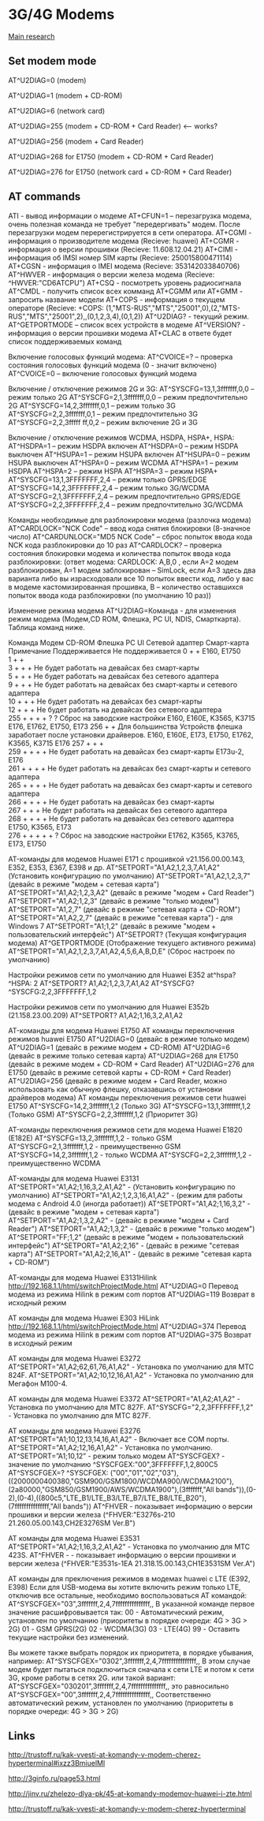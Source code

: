 # 3G/4G Modems

[Main research](http://dsec.ru/upload/medialibrary/589/589327eb24133e5c615fa11950340e05.pdf)

## Set modem mode

AT^U2DIAG=0 (modem)

AT^U2DIAG=1 (modem + CD-ROM)

AT^U2DIAG=6 (network card)

AT^U2DIAG=255 (modem + CD-ROM + Card Reader)  <-- works?

AT^U2DIAG=256 (modem + Card Reader) 

AT^U2DIAG=268 for E1750 (modem + CD-ROM + Card Reader)

AT^U2DIAG=276 for E1750 (network card + CD-ROM + Card Reader)


## AT commands

ATI - вывод информации о модеме
AT+CFUN=1 – перезагрузка модема, очень полезная команда не требует "передергивать" модем. После перезагрузки модем перерегистрируется в сети оператора.
AT+CGMI - информация о производителе модема (Recieve: huawei)
AT+CGMR - информация о версии прошивки (Recieve: 11.608.12.04.21)
AT+CIMI - информация об IMSI номер SIM карты (Recieve: 250015800471114)
AT+CGSN - информация о IMEI модема (Recieve: 353142033840706)
AT^HWVER - информация о версии железа модема (Recieve: ^HWVER:"CD6ATCPU")
AT+CSQ - посмотреть уровень радиосигнала
AT^CMDL - получить список всех комманд
AT+CGMM или AT+GMM - запросить название модели
AT+COPS - информация о текущем операторе (Recieve: +COPS: (1,"MTS-RUS","MTS","25001",0),(2,"MTS-RUS","MTS","25001",2),,(0,1,2,3,4),(0,1,2))
AT^U2DIAG? - текущий режим.
AT^GETPORTMODE – список всех устройств в модеме
AT^VERSION? - информация о версии прошивки модема
AT+CLAC в ответе будет список поддерживаемых команд
 
Включение голосовых функций модема:
AT^CVOICE=? – проверка состояния голосовых функций модема (0 - значит включено)
AT^CVOICE=0 – включение голосовых функций модема
 
Включение / отключение режимов 2G и 3G:
AT^SYSCFG=13,1,3fffffff,0,0 – режим только 2G
AT^SYSCFG=2,1,3fffffff,0,0 – режим предпочтительно 2G
AT^SYSCFG=14,2,3fffffff,0,1 – режим только 3G
AT^SYSCFG=2,2,3fffffff,0,1 – режим предпочтительно 3G
AT^SYSCFG=2,2,3fffff ff,0,2 – режим включение 2G и 3G
 
Включение / отключение режимов WCDMA, HSDPA, HSPA+, HSPA:
AT^HSDPA=1 – режим HSDPA включен
AT^HSDPA=0 – режим HSDPA выключен
AT^HSUPA=1 – режим HSUPA включен
AT^HSUPA=0 – режим HSUPA выключен
AT^HSPA=0 – режим WCDMA
AT^HSPA=1 – режим HSDPA
AT^HSPA=2 – режим HSPA
AT^HSPA=3 – режим HSPA+
AT^SYSCFG=13,1,3FFFFFFF,2,4 – режим только GPRS/EDGE
AT^SYSCFG=14,2,3FFFFFFF,2,4 – режим только 3G/WCDMA
AT^SYSCFG=2,1,3FFFFFFF,2,4 – режим предпочтительно GPRS/EDGE
AT^SYSCFG=2,2,3FFFFFFF,2,4 – режим предпочтительно 3G/WCDMA
  
Команды необходимые для разблокировки модема (разлочка модема)
AT^CARDLOCK="NCK Code" – ввод кода снятия блокировки (8-значное число)
AT^CARDUNLOCK="MD5 NCK Code" – сброс попыток ввода кода NCK кода разблокировки до 10 раз
AT^CARDLOCK? – проверка состояния блокировки модема и количества попыток ввода кода разблокировки:
(ответ модема: CARDLOCK: A,B,0 , если A=2 модем разблокирован, A=1 модем заблокирован – SimLock, если A=3 здесь два варианта либо вы израсходовали все 10 попыток ввести код, либо у вас в модеме кастомизированная прошивка, B – количество оставшихся попыток ввода кода разблокировки (по умолчанию 10 раз))
 
Изменение режима модема
AT^U2DIAG=Команда - для изменения режим модема (Модем,CD ROM, Флешка, PC UI, NDIS, Смарткарта).
Таблица команд ниже. 
 
Команда	Модем	CD-ROM	Флешка	PC UI	Сетевой адаптер	Смарт-карта	Примечание	Поддерживается	Не поддерживается
0	 +	 	 	 +	 	 	 	 E160, E1750	 
1	 +	 +	 	 	 	 	 	 	 
3	 +	 	 	 +	 	 +	 Не будет работать на девайсах без смарт-карты	 	 
5	 	 +	 	 +	 +	 	 Не будет работать на девайсах без сетевого адаптера	 	 
9	 	 +	 	 	 +	 +	  Не будет работать на девайсах без смарт-карты и сетевого адаптера	 	 
10	 +	 +	 	 	 	 +	  Не будет работать на девайсах без смарт-карты	 	 
12	 	 +	 	 +	 +	 	 Не будет работать на девайсах без сетевого адаптера	 	 
255	+ 	 +	 +	 +	 ?	? 	 Сброс на заводские настройки	 E160, E160E, K3565, K3715	 E176, E1762, E1750, E173
256	 +	 	 +	 	 	 	 Для большинства
Устройств флешка заработает после установки драйверов.	 E160, E160E, E173, E1750, E1762, K3565, K3715	 E176
257	 +	 +	 +	 	 	 	 	 	 
259	 +	 	 +	+ 	 	 +	 Не будет работать на девайсах без смарт-карты	 E173u-2, E176	 
261	 	 +	 +	 	 +	 +	 Не будет работать на девайсах без смарт-карты и сетевого адаптера	 	 
265	 	 +	 +	 	 +	 +	 Не будет работать на девайсах без смарт-карты и сетевого адаптера	 	 
266	 +	 +	 +	 	 	 +	 Не будет работать на девайсах без смарт-карты	 	 
267	 	 +	 +	 	 +	 	 Не будет работать на девайсах без сетевого адаптера	 	 
268	 +	 +	 +	 +	 	 	 Не будет работать на девайсах без сетевого адаптера	 E1750, K3565, E173	 
276	 +	 +	 +	 +	 +	 ?	 Сброс на заводские настройки	 E1762, K3565, K3765, E173, E1750	 
 
AT-команды для модемов Huawei E171 с прошивкой v21.156.00.00.143, E352, E353, E367, E398 и др. 
AT^SETPORT="A1,A2,1,2,3,7,A1,A2" (Установить конфигурацию по умолчанию)
AT^SETPORT="A1,A2,1,2,3,7" (девайс в режиме "модем + сетевая карта")
AT^SETPORT="A1,A2;1,2,3,A2" (девайс в режиме "модем + Card Reader")
AT^SETPORT="A1,A2;1,2,3" (девайс в режиме "только модем")
AT^SETPORT="A1,2,7" (девайс в режиме "сетевая карта + CD-ROM")
AT^SETPORT="A1,A2,2,7" (девайс в режиме "сетевая карта") - для Windows 7
AT^SETPORT="A1;1,2" (девайс в режиме "модем + пользовательский интерфейс")
AT^SETPORT? (Текущая конфигурация модема)
AT^GETPORTMODE (Отображение текущего активного режима)
AT^SETPORT="A1,A2,1,2,3,7,A1,A2,4,5,6,A,B,D,E" (Сброс настроек по умолчанию)
 
Настройки режимов сети  по умолчанию для Huawei E352 
at^hspa?
^HSPA: 2
AT^SETPORT?
A1,A2;1,2,3,7,A1,A2
AT^SYSCFG?
^SYSCFG:2,2,3FFFFFFF,1,2
 
Настройки режимов сети  по умолчанию для Huawei E352b (21.158.23.00.209)
 AT^SETPORT?
A1,A2;1,16,3,2,A1,A2
 
AT-команды для модема Huawei E1750
 АТ команды переключения режимов huawei E1750
AT^U2DIAG=0 (девайс в режиме только модем)
AT^U2DIAG=1 (девайс в режиме модем + CD-ROM)
AT^U2DIAG=6 (девайс в режиме только сетевая карта)
AT^U2DIAG=268 для E1750 (девайс в режиме модем + CD-ROM + Card Reader)
AT^U2DIAG=276 для E1750 (девайс в режиме сетевой карты + CD-ROM + Card Reader)
AT^U2DIAG=256 (девайс в режиме модем + Card Reader, можно использовать как обычную флешку,
отказавшись от установки драйверов модема)
АТ команды переключения режимов сети huawei E1750
AT^SYSCFG=14,2,3fffffff,1,2 (Только 3G)
AT^SYSCFG=13,1,3fffffff,1,2 (Только GSM)
AT^SYSCFG=2,2,3fffffff,1,2 (Приоритет 3G)
 
AT-команды переключения режимов сети для модема Huawei E1820 (E182E)
AT^SYSCFG=13,2,3fffffff,1,2 - только GSM
AT^SYSCFG=2,1,3fffffff,1,2 - преимущественно GSM
AT^SYSCFG=14,2,3fffffff,1,2 - только WCDMA
AT^SYSCFG=2,2,3fffffff,1,2 - преимущественно WCDMA
 
 
AT-команды для модема Huawei E3131
AT^SETPORT="A1,A2;1,16,3,2,A1,A2" - (Установить конфигурацию по умолчанию)
AT^SETPORT="A1,A2;1,2,3,16,A1,A2" - (режим для работы модема с Android 4.0 (иногда работает))
AT^SETPORT="A1,A2;1,16,3,2" - (девайс в режиме "модем + сетевая карта")
AT^SETPORT="A1,A2;1,3,2,A2" - (девайс в режиме "модем + Card Reader")
AT^SETPORT="A1,A2;1,3,2" - (девайс в режиме "только модем")
AT^SETPORT="FF;1,2" (девайс в режиме "модем + пользовательский интерфейс")
AT^SETPORT="A1,A2;2,16" - (девайс в режиме "сетевая карта")
AT^SETPORT="A1,A2;2,16,A1" - (девайс в режиме "сетевая карта + CD-ROM")
 
AT-команды для модема Huawei E3131Hilink
http://192.168.1.1/html/switchProjectMode.html
AT^U2DIAG=0 Перевод модема из режима Hilink в режим com портов
AT^U2DIAG=119 Возврат в исходный режим
 
AT команды для модема Huawei E303 HiLink
http://192.168.1.1/html/switchProjectMode.html
AT^U2DIAG=374 Перевод модема из режима Hilink в режим com портов
AT^U2DIAG=375 Возврат в исходный режим
 
AT команды для модема Huawei E3272
AT^SETPORT="A1,A2;62,61,76,A1,A2"  - Установка по умолчанию для МТС 824F.
AT^SETPORT="A1,A2;10,12,16,A1,A2" - Установка по умолчанию для Мегафон М100-4.
 
AT команды для модема Huawei E3372
AT^SETPORT="A1,A2;A1,A2"  - Установка по умолчанию для МТС 827F.
AT^SYSCFG="2,2,3FFFFFFF,1,2" - Установка по умолчанию для МТС 827F.
 
AT команды для модема Huawei E3276
AT^SETPORT="A1;10,12,13,14,16,A1,A2" - Включает все COM порты.
AT^SETPORT="A1,A2;12,16,A1,A2" - Установка по умолчанию.
AT^SETPORT=”A1;10,12” - режим только модем
AT^SYSCFGEX? - значение по умолчанию
^SYSCFGEX:"00",3FFFFFFF,1,2,800C5
AT^SYSCFGEX=?
^SYSCFGEX: ("00","01","02","03"),((2000000400380,"GSM900/GSM1800/WCDMA900/WCDMA2100"),(2a80000,"GSM850/GSM1900/AWS/WCDMA1900"),(3fffffff,"All bands")),(0-2),(0-4),((800c5,"LTE_B1/LTE_B3/LTE_B7/LTE_B8/LTE_B20"),(7fffffffffffffff,"All bands"))
AT^FHVER - показывает информацию о версии прошивки и версии железа (^FHVER:"E3276s-210 21.260.05.00.143,CH2E3276SM Ver.B")
 
AT команды для модема Huawei E3531
AT^SETPORT="A1,A2;1,16,3,2,A1,A2"  - Установка по умолчанию для МТС 423S.
AT^FHVER -  - показывает информацию о версии прошивки и версии железа (^FHVER:"E3531s-1EA 21.318.15.00.143,CH1E3531SM Ver.A")
 
AT команды для преключения режимов в модемах huawei с LTE (E392, E398)
Если для USB-модема вы хотите включить режим только LTE, отключив все остальные, необходимо воспользоваться AT командой:
AT^SYSCFGEX="03",3fffffff,2,4,7fffffffffffffff,,
В указанной команде первое значение расшифровывается так:
00 - Автоматический режим, установлен по умолчанию (приоритеты в порядке очереди: 4G > 3G > 2G)
01 - GSM GPRS(2G)
02 - WCDMA(3G)
03 - LTE(4G)
99 - Оставить текущие настройки без изменений.
 
Вы можете также выбрать порядок их приоритета, в порядке убывания, например:
AT^SYSCFGEX="0302",3fffffff,2,4,7fffffffffffffff,,
В этом случае модем будет пытаться подключиться сначала к сети LTE и потом к сети 3G, кроме работы в сетях 2G.
или такой вариант:
AT^SYSCFGEX="030201",3fffffff,2,4,7fffffffffffffff,,
это равносильно
AT^SYSCFGEX="00",3fffffff,2,4,7fffffffffffffff,,
Соответственно автоматический режим, установлен по умолчанию (приоритеты в порядке очереди: 4G > 3G > 2G)

## Links

http://trustoff.ru/kak-vvesti-at-komandy-v-modem-cherez-hyperterminal#ixzz3BmiuelMl

http://3ginfo.ru/page53.html

http://jinv.ru/zhelezo-dlya-pk/45-at-komandy-modemov-huawei-i-zte.html

http://trustoff.ru/kak-vvesti-at-komandy-v-modem-cherez-hyperterminal
